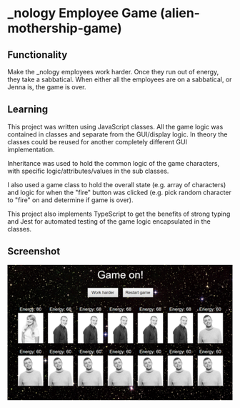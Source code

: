 # _nology Employee Game (alien-mothership-game)

## Functionality

Make the _nology employees work harder. Once they run out of energy, they take a sabbatical. When either all the employees are on a sabbatical, or Jenna is, the game is over.

## Learning

This project was written using JavaScript classes. All the game logic was contained in classes and separate from the GUI/display logic. In theory the classes could be reused for another completely different GUI implementation.

Inheritance was used to hold the common logic of the game characters, with specific logic/attributes/values in the sub classes.

I also used a game class to hold the overall state (e.g. array of characters) and logic for when the "fire" button was clicked (e.g. pick random character to "fire" on and determine if game is over).

This project also implements TypeScript to get the benefits of strong typing and Jest for automated testing of the game logic encapsulated in the classes.

## Screenshot

![Screenshot](readme-img.png)
